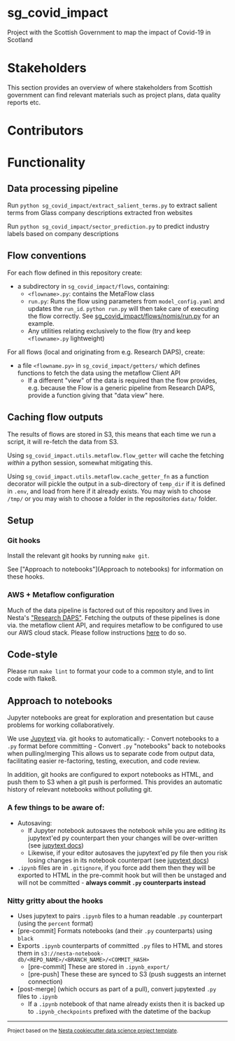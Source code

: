 sg_covid_impact
===============

Project with the Scottish Government to map the impact of Covid-19 in Scotland

# Stakeholders

This section provides an overview of where stakeholders from Scottish government can find relevant materials such as project plans, data quality reports etc.

# Contributors

# Functionality

## Data processing pipeline

Run `python sg_covid_impact/extract_salient_terms.py` to extract salient terms from Glass company descriptions extracted fron  websites

Run `python sg_covid_impact/sector_prediction.py` to predict industry labels based on company descriptions

## Flow conventions

For each flow defined in this repository create:

- a subdirectory in `sg_covid_impact/flows`, containing:
  - `<flowname>.py`: contains the MetaFlow class
  - `run.py`: Runs the flow using parameters from `model_config.yaml` and updates the `run_id`.
      `python run.py` will then take care of executing the flow correctly. See [sg_covid_impact/flows/nomis/run.py](nomis/run.py) for an example.
  - Any utilities relating exclusively to the flow (try and keep `<flowname>.py` lightweight)

For all flows (local and originating from e.g. Research DAPS), create:
- a file `<flowname.py>` in `sg_covid_impact/getters/` which defines functions to fetch the data using the metaflow Client API
  - If a different "view" of the data is required than the flow provides, e.g. because the Flow is a generic pipeline from Research DAPS, provide a function giving that "data view" here.

## Caching flow outputs

The results of flows are stored in S3, this means that each time we run a script, it will re-fetch the data from S3. 

Using `sg_covid_impact.utils.metaflow.flow_getter` will cache the fetching *within* a python session, somewhat mitigating this.

Using `sg_covid_impact.utils.metaflow.cache_getter_fn` as a function decorator will pickle the output in a sub-directory of `temp_dir` if it is defined in `.env`, and load from here if it already exists. You may wish to choose `/tmp/` or you may wish to choose a folder in the repositories `data/` folder.

## Setup

### Git hooks

Install the relevant git hooks by running `make git`.

See ["Approach to notebooks"](Approach to notebooks) for information on these hooks.

### AWS + Metaflow configuration

Much of the data pipeline is factored out of this repository and lives in Nesta's ["Research DAPS"](https://github.com/nestauk/research_daps).
Fetching the outputs of these pipelines is done via. the metaflow client API, and requires metaflow to be configured to use our AWS cloud stack. Please follow instructions [here](https://github.com/nestauk/research_daps#configuration) to do so.

## Code-style

Please run `make lint` to format your code to a common style, and to lint code with flake8.

## Approach to notebooks

Jupyter notebooks are great for exploration and presentation but cause problems for working collaboratively.

We use [Jupytext](https://jupytext.readthedocs.io/en/latest/) via. git hooks to automatically:
    - Convert notebooks to a `.py` format before committing
    - Convert `.py` "notebooks" back to notebooks when pulling/merging
This allows us to separate code from output data, facilitating easier re-factoring, testing, execution, and code review.
    
In addition, git hooks are configured to export notebooks as HTML, and push them to S3 when a git push is performed. This provides an automatic history of relevant notebooks without polluting git.

### A few things to be aware of:

- Autosaving: 
  - If Jupyter notebook autosaves the notebook while you are editing its jupytext'ed py counterpart then your changes will be over-written (see [jupytext docs](https://jupytext.readthedocs.io/en/latest/paired-notebooks.html#can-i-edit-a-notebook-simultaneously-in-jupyter-and-in-a-text-editor))
  - Likewise, if your editor autosaves the jupytext'ed py file then you risk losing changes in its notebook counterpart (see [jupytext docs](https://jupytext.readthedocs.io/en/latest/paired-notebooks.html#can-i-edit-a-notebook-simultaneously-in-jupyter-and-in-a-text-editor))
- `.ipynb` files are in `.gitignore`, if you force add them then they will be exported to HTML in the pre-commit hook but will then be unstaged and will not be committed - **always commit `.py` counterparts instead**

### Nitty gritty about the hooks

- Uses jupytext to pairs `.ipynb` files to a human readable `.py` counterpart (using the `percent` format)
- [pre-commit] Formats notebooks (and their `.py` counterparts) using `black`
- Exports `.ipynb` counterparts of committed `.py` files to HTML and stores them in `s3://nesta-notebook-db/<REPO_NAME>/<BRANCH_NAME>/<COMMIT_HASH>`
  - [pre-commit] These are stored in `.ipynb_export/`
  - [pre-push] These these are synced to S3 (push suggests an internet connection)
- [post-merge] (which occurs as part of a pull), convert jupytexted `.py` files to `.ipynb`
  - If a `.ipynb` notebook of that name already exists then it is backed up to `.ipynb_checkpoints` prefixed with the datetime of the backup

--------

<p><small>Project based on the <a target="_blank" href="https://github.com/nestauk/cookiecutter-data-science-nesta">Nesta cookiecutter data science project template</a>.</small></p>
